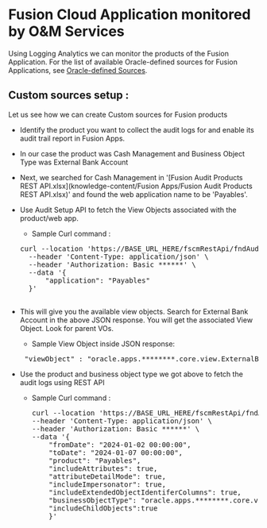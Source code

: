 # Fusion Cloud Application monitored by O&M Services

Using Logging Analytics we can monitor the products of the Fusion Application. For the list of available Oracle-defined sources for Fusion Applications, see [Oracle-defined Sources](https://docs.oracle.com/en-us/iaas/logging-analytics/doc/oracle-defined-sources.html#GUID-7DB43543-E971-4797-8971-DC9700326CAA).

## Custom sources setup :

Let us see how we can create Custom sources for Fusion products

* Identify the product you want to collect the audit logs for and enable its audit trail report in Fusion Apps.
* In our case the product was Cash Management and Business Object Type was External Bank Account
*	Next, we searched for Cash Management in '[Fusion Audit Products REST API.xlsx](knowledge-content/Fusion Apps/Fusion Audit Products REST API.xlsx)' and found the web application name to be 'Payables'.
* Use Audit Setup API to fetch the View Objects associated with the product/web app.
  * Sample Curl command :
  <pre>
  curl --location 'https://BASE_URL_HERE/fscmRestApi/fndAuditRESTService/audittrail/get-auditsetup' \
    --header 'Content-Type: application/json' \
    --header 'Authorization: Basic ******' \
    --data '{
        "application": "Payables"
    }'
    </pre>
* This will give you the available view objects. Search for External Bank Account in the above JSON response. You will get the associated View Object. Look for parent VOs.
  * Sample View Object inside JSON response:
  <pre> "viewObject" : "oracle.apps.********.core.view.ExternalBankAccountVO" </pre>

* Use the product and business object type we got above to fetch the audit logs using REST API
  * Sample Curl command :
    <pre>
    curl --location 'https://BASE_URL_HERE/fscmRestApi/fndAuditRESTService/audittrail/getaudithistory?pageSize=50&pageNumber=1' \
    --header 'Content-Type: application/json' \
    --header 'Authorization: Basic ******' \
    --data '{
        "fromDate": "2024-01-02 00:00:00",
        "toDate": "2024-01-07 00:00:00",
        "product": "Payables",
        "includeAttributes": true,
        "attributeDetailMode": true,
        "includeImpersonator": true,
        "includeExtendedObjectIdentiferColumns": true,
        "businessObjectType": "oracle.apps.********.core.view.ExternalBankAccountVO",
        "includeChildObjects":true
        }'
      </pre>
